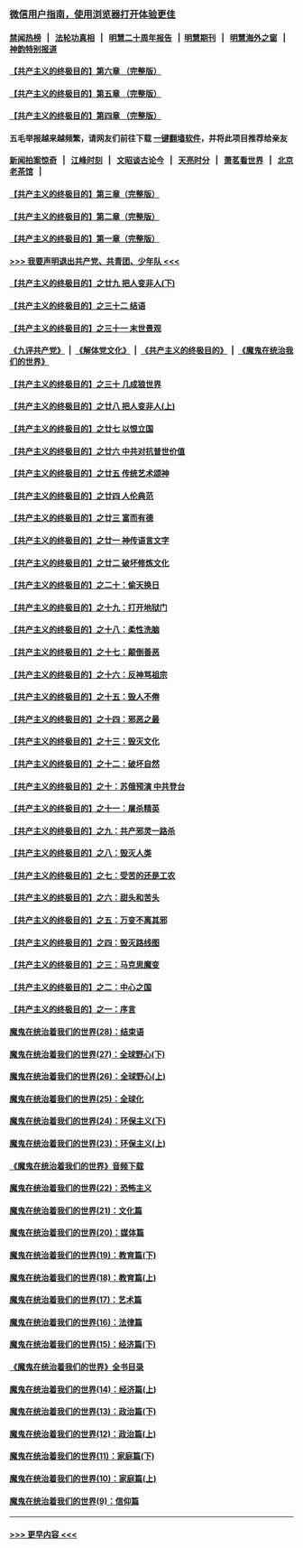 ### [微信用户指南，使用浏览器打开体验更佳](https://github.com/gfw-breaker/banned-news1/blob/master/indexes/wechat-guide.md?t=0)
#### [禁闻热榜](热点新闻.md?t=0)  &nbsp;&nbsp;|&nbsp;&nbsp; [法轮功真相](https://github.com/gfw-breaker/truth/blob/master/README.md?t=0) &nbsp;&nbsp;|&nbsp;&nbsp; [明慧二十周年报告](https://github.com/gfw-breaker/mh-reports/blob/master/README.md?t=0) &nbsp;&nbsp;|&nbsp;&nbsp;[明慧期刊](https://github.com/gfw-breaker/mh-qikan) &nbsp;&nbsp;|&nbsp;&nbsp; [明慧海外之窗](https://github.com/gfw-breaker/mh-news/blob/master/README.md?t=0) &nbsp;&nbsp;|&nbsp;&nbsp; [神韵特别报道](https://github.com/gfw-breaker/mh-news/blob/master/shenyun.md?t=0)
#### [【共产主义的终极目的】第六章 （完整版）](../pages/nsc422/n11428913.md?t=02120902) 
#### [【共产主义的终极目的】第五章 （完整版）](../pages/nsc422/n11428912.md?t=02120902) 
#### [【共产主义的终极目的】第四章 （完整版）](../pages/nsc422/n11428907.md?t=02120902) 
#### 五毛举报越来越频繁，请网友们前往下载 [一键翻墙软件](https://github.com/gfw-breaker/ssr-accounts)，并将此项目推荐给亲友
#### [新闻拍案惊奇](https://github.com/gfw-breaker/banned-news1/blob/master/pages/link4.md) &nbsp;&nbsp;|&nbsp;&nbsp; [江峰时刻](https://github.com/gfw-breaker/banned-news1/blob/master/pages/link4.md) &nbsp;&nbsp;|&nbsp;&nbsp; [文昭谈古论今](https://github.com/gfw-breaker/banned-news1/blob/master/pages/link4.md) &nbsp;&nbsp;|&nbsp;&nbsp; [天亮时分](https://github.com/gfw-breaker/banned-news1/blob/master/pages/link4.md) &nbsp;&nbsp;|&nbsp;&nbsp; [萧茗看世界](https://github.com/gfw-breaker/banned-news1/blob/master/pages/link4.md) &nbsp;&nbsp;|&nbsp;&nbsp; [北京老茶馆](https://github.com/gfw-breaker/banned-news1/blob/master/pages/link4.md) &nbsp;&nbsp;|&nbsp;&nbsp; 
#### [【共产主义的终极目的】第三章（完整版）](../pages/nsc422/n11428848.md?t=02120902) 
#### [【共产主义的终极目的】第二章（完整版）](../pages/nsc422/n11428831.md?t=02120902) 
#### [【共产主义的终极目的】第一章（完整版）](../pages/nsc422/n11417651.md?t=02120902) 
#### [>>> 我要声明退出共产党、共青团、少年队 <<<](https://github.com/begood0513/goodnews/blob/master/quit/letter.md) 
#### [【共产主义的终极目的】之廿九 把人变非人(下)](../pages/nsc422/n11344140.md?t=02120902) 
#### [【共产主义的终极目的】之三十二 结语](../pages/nsc422/n11360535.md?t=02120902) 
#### [【共产主义的终极目的】之三十一 末世景观](../pages/nsc422/n11351129.md?t=02120902) 
#### [《九评共产党》](https://github.com/begood0513/9ping.md/blob/master/README.md) &nbsp;|&nbsp; [《解体党文化》](../../../../jtdwh.md/blob/master/README.md)  &nbsp;|&nbsp; [《共产主义的终极目的》](../../../../gczydzjmd.md/blob/master/README.md) &nbsp;|&nbsp; [《魔鬼在统治我们的世界》](../../../../mgztzwmdsj.md/blob/master/README.md) 
#### [【共产主义的终极目的】之三十 几成狼世界](../pages/nsc422/n11348280.md?t=02120902) 
#### [【共产主义的终极目的】之廿八 把人变非人(上)](../pages/nsc422/n11340492.md?t=02120902) 
#### [【共产主义的终极目的】之廿七 以恨立国](../pages/nsc422/n11336944.md?t=02120902) 
#### [【共产主义的终极目的】之廿六 中共对抗普世价值](../pages/nsc422/n11324785.md?t=02120902) 
#### [【共产主义的终极目的】之廿五 传统艺术颂神](../pages/nsc422/n11296396.md?t=02120902) 
#### [【共产主义的终极目的】之廿四 人伦典范](../pages/nsc422/n11296397.md?t=02120902) 
#### [【共产主义的终极目的】之廿三 富而有德](../pages/nsc422/n11283598.md?t=02120902) 
#### [【共产主义的终极目的】之廿一 神传语言文字](../pages/nsc422/n11263265.md?t=02120902) 
#### [【共产主义的终极目的】之廿二 破坏修炼文化](../pages/nsc422/n11245728.md?t=02120902) 
#### [【共产主义的终极目的】之二十：偷天换日](../pages/nsc422/n11238846.md?t=02120902) 
#### [【共产主义的终极目的】之十九：打开地狱门](../pages/nsc422/n11206376.md?t=02120902) 
#### [【共产主义的终极目的】之十八：柔性洗脑](../pages/nsc422/n11199994.md?t=02120902) 
#### [【共产主义的终极目的】之十七：颠倒善恶](../pages/nsc422/n11179782.md?t=02120902) 
#### [【共产主义的终极目的】之十六：反神骂祖宗](../pages/nsc422/n11166798.md?t=02120902) 
#### [【共产主义的终极目的】之十五：毁人不倦](../pages/nsc422/n11166792.md?t=02120902) 
#### [【共产主义的终极目的】之十四：邪恶之最](../pages/nsc422/n11150249.md?t=02120902) 
#### [【共产主义的终极目的】之十三：毁灭文化](../pages/nsc422/n11135227.md?t=02120902) 
#### [【共产主义的终极目的】之十二：破坏自然](../pages/nsc422/n11135214.md?t=02120902) 
#### [【共产主义的终极目的】之十：苏俄预演 中共登台](../pages/nsc422/n11118424.md?t=02120902) 
#### [【共产主义的终极目的】之十一：屠杀精英](../pages/nsc422/n11118442.md?t=02120902) 
#### [【共产主义的终极目的】之九：共产邪灵一路杀](../pages/nsc422/n11114139.md?t=02120902) 
#### [【共产主义的终极目的】之八：毁灭人类](../pages/nsc422/n11108503.md?t=02120902) 
#### [【共产主义的终极目的】之七：受苦的还是工农](../pages/nsc422/n11101809.md?t=02120902) 
#### [【共产主义的终极目的】之六：甜头和苦头](../pages/nsc422/n11096971.md?t=02120902) 
#### [【共产主义的终极目的】之五：万变不离其邪](../pages/nsc422/n11091285.md?t=02120902) 
#### [【共产主义的终极目的】之四：毁灭路线图](../pages/nsc422/n11086284.md?t=02120902) 
#### [【共产主义的终极目的】之三：马克思魔变](../pages/nsc422/n11061941.md?t=02120902) 
#### [【共产主义的终极目的】之二：中心之国](../pages/nsc422/n11047728.md?t=02120902) 
#### [【共产主义的终极目的】之一：序言](../pages/nsc422/n11086077.md?t=02120902) 
#### [魔鬼在统治着我们的世界(28)：结束语](../pages/nsc422/n10936246.md?t=02120902) 
#### [魔鬼在统治着我们的世界(27)：全球野心(下)](../pages/nsc422/n10928319.md?t=02120902) 
#### [魔鬼在统治着我们的世界(26)：全球野心(上)](../pages/nsc422/n10900318.md?t=02120902) 
#### [魔鬼在统治着我们的世界(25)：全球化](../pages/nsc422/n10788205.md?t=02120902) 
#### [魔鬼在统治着我们的世界(24)：环保主义(下)](../pages/nsc422/n10695307.md?t=02120902) 
#### [魔鬼在统治着我们的世界(23)：环保主义(上)](../pages/nsc422/n10688613.md?t=02120902) 
#### [《魔鬼在统治着我们的世界》音频下载](../pages/nsc422/n10635553.md?t=02120902) 
#### [魔鬼在统治着我们的世界(22)：恐怖主义](../pages/nsc422/n10614727.md?t=02120902) 
#### [魔鬼在统治着我们的世界(21)：文化篇](../pages/nsc422/n10597706.md?t=02120902) 
#### [魔鬼在统治着我们的世界(20)：媒体篇](../pages/nsc422/n10586579.md?t=02120902) 
#### [魔鬼在统治着我们的世界(19)：教育篇(下)](../pages/nsc422/n10564808.md?t=02120902) 
#### [魔鬼在统治着我们的世界(18)：教育篇(上)](../pages/nsc422/n10526970.md?t=02120902) 
#### [魔鬼在统治着我们的世界(17)：艺术篇](../pages/nsc422/n10499093.md?t=02120902) 
#### [魔鬼在统治着我们的世界(16)：法律篇](../pages/nsc422/n10485969.md?t=02120902) 
#### [魔鬼在统治着我们的世界(15)：经济篇(下)](../pages/nsc422/n10469975.md?t=02120902) 
#### [《魔鬼在统治着我们的世界》全书目录](../pages/nsc422/n10464261.md?t=02120902) 
#### [魔鬼在统治着我们的世界(14)：经济篇(上)](../pages/nsc422/n10457370.md?t=02120902) 
#### [魔鬼在统治着我们的世界(13)：政治篇(下)](../pages/nsc422/n10448270.md?t=02120902) 
#### [魔鬼在统治着我们的世界(12)：政治篇(上)](../pages/nsc422/n10444576.md?t=02120902) 
#### [魔鬼在统治着我们的世界(11)：家庭篇(下)](../pages/nsc422/n10440961.md?t=02120902) 
#### [魔鬼在统治着我们的世界(10)：家庭篇(上)](../pages/nsc422/n10435448.md?t=02120902) 
#### [魔鬼在统治着我们的世界(9)：信仰篇](../pages/nsc422/n10432159.md?t=02120902) 

----
#### [ >>> 更早内容 <<< ](../indexes/nsc422-earlier.md)
